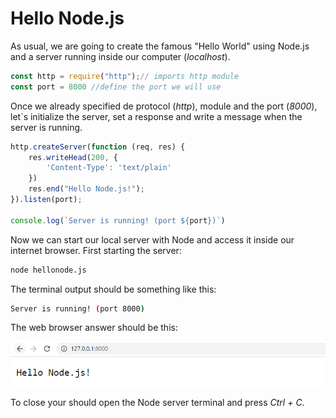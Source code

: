 # Hello Node.js

As usual, we are going to create the famous "Hello World" using Node.js and a server running inside our computer (*localhost*).

```jsx
const http = require("http");// imports http module
const port = 8000 //define the port we will use
```

Once we already specified de protocol (*http*), module and the port (*8000*), let`s initialize the server, set a response and write a message when the server is running.

```jsx
http.createServer(function (req, res) {
    res.writeHead(200, {
        'Content-Type': 'text/plain'
    })
    res.end("Hello Node.js!");
}).listen(port);

console.log(`Server is running! (port ${port})`)
```

Now we can start our local server with Node and access it inside our internet browser. First starting the server:

```bash
node hellonode.js
```

The terminal output should be something like this:

```bash
Server is running! (port 8000)
```

The web browser answer should be this:

![Untitled](README/Untitled.png)

To close your should open the Node server terminal and press *Ctrl + C*.
